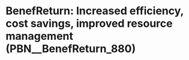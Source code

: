 # BenefReturn: __Increased efficiency, cost savings, improved resource management__ (PBN__BenefReturn_880)

